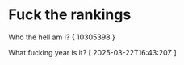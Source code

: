 # Fuck the rankings

Who the hell am I?
{ 10305398 }

What fucking year is it?
[ 2025-03-22T16:43:20Z ]
